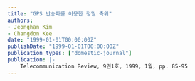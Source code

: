 ```yaml
---
title: "GPS 반송파를 이용한 정밀 측위"
authors:
- Jeonghan Kim
- Changdon Kee
date: "1999-01-01T00:00:00Z"
publishDate: "1999-01-01T00:00:00Z"
publication_types: ["domestic-journal"]
publication: |-
    Telecommunication Review, 9권1호, 1999, 1월, pp. 85-95
---
```

